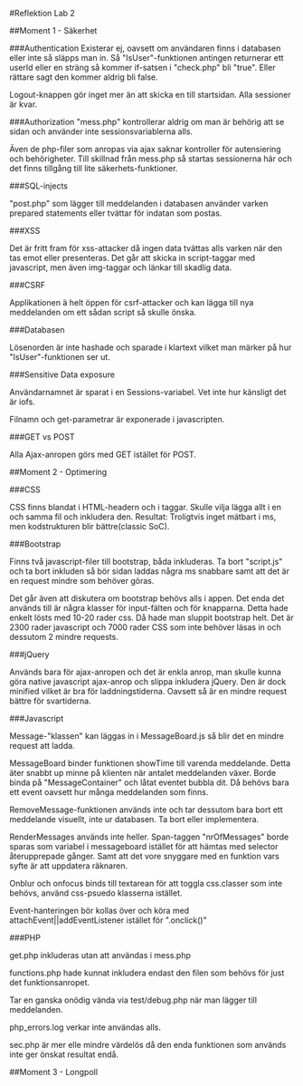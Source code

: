 #Reflektion Lab 2

##Moment 1 - Säkerhet

###Authentication
Existerar ej, oavsett om användaren finns i databasen eller inte så släpps man in.
Så "IsUser"-funktionen antingen returnerar ett userId eller en sträng så kommer if-satsen i "check.php" bli "true". Eller rättare sagt den kommer aldrig bli false.

Logout-knappen gör inget mer än att skicka en till startsidan. Alla sessioner är kvar. 

###Authorization
"mess.php" kontrollerar aldrig om man är behörig att se sidan och använder inte sessionsvariablerna alls.

Även de php-filer som anropas via ajax saknar kontroller för autensiering och behörigheter. Till skillnad från mess.php så startas sessionerna här och det finns tillgång till lite säkerhets-funktioner.

###SQL-injects

"post.php" som lägger till meddelanden i databasen använder varken prepared statements eller tvättar för indatan som postas.

###XSS

Det är fritt fram för xss-attacker då ingen data tvättas alls varken när den tas emot eller presenteras.
Det går att skicka in script-taggar med javascript, men även img-taggar och länkar till skadlig data.

###CSRF

Applikationen ä helt öppen för csrf-attacker och kan lägga till nya meddelanden om ett sådan script så skulle önska.

###Databasen

Lösenorden är inte hashade och sparade i klartext vilket man märker på hur "IsUser"-funktionen ser ut.

###Sensitive Data exposure

Användarnamnet är sparat i en Sessions-variabel. Vet inte hur känsligt det är iofs.

Filnamn och get-parametrar är exponerade i javascripten.

###GET vs POST

Alla Ajax-anropen görs med GET istället för POST.


##Moment 2 - Optimering

###CSS

CSS finns blandat i HTML-headern och i taggar. Skulle vilja lägga allt i en och samma fil och inkludera den.
Resultat: Troligtvis inget mätbart i ms, men kodstrukturen blir bättre(classic SoC).

###Bootstrap

Finns två javascript-filer till bootstrap, båda inkluderas. Ta bort "script.js" och ta bort inkluden så bör sidan laddas några ms snabbare samt att det är en request mindre som behöver göras.

Det går även att diskutera om bootstrap behövs alls i appen. Det enda det används till är några klasser för input-fälten och för knapparna. Detta hade enkelt lösts med 10-20 rader css. Då hade man sluppit bootstrap helt. Det är 2300 rader javascript och 7000 rader CSS som inte behöver läsas in och dessutom 2 mindre requests.

###jQuery

Används bara för ajax-anropen och det är enkla anrop, man skulle kunna göra native javascript ajax-anrop och slippa inkludera jQuery. Den är dock minified vilket är bra för laddningstiderna. Oavsett så är en mindre request bättre för svartiderna.

###Javascript

Message-"klassen" kan läggas in i MessageBoard.js så blir det en mindre request att ladda.

MessageBoard binder funktionen showTime till varenda meddelande. Detta äter snabbt up minne på klienten när antalet meddelanden växer.
Borde binda på "MessageContainer" och låtat eventet bubbla dit. Då behövs bara ett event oavsett hur många meddelanden som finns.

RemoveMessage-funktionen används inte och tar dessutom bara bort ett meddelande visuellt, inte ur databasen. Ta bort eller implementera.

RenderMessages används inte heller.
Span-taggen "nrOfMessages" borde sparas som variabel i messageboard istället för att hämtas med selector återupprepade gånger. Samt att det vore snyggare med en funktion vars syfte är att uppdatera räknaren.

Onblur och onfocus binds till textarean för att toggla css.classer som inte behövs, använd css-psuedo klasserna istället.

Event-hanteringen bör kollas över och köra med attachEvent||addEventListener istället för ".onclick()"

###PHP

get.php inkluderas utan att användas i mess.php

functions.php hade kunnat inkludera endast den filen som behövs för just det funktionsanropet.

Tar en ganska onödig vända via test/debug.php när man lägger till meddelanden.

php_errors.log verkar inte användas alls.

sec.php är mer elle mindre värdelös då den enda funktionen som används inte ger önskat resultat endå.

##Moment 3 - Longpoll